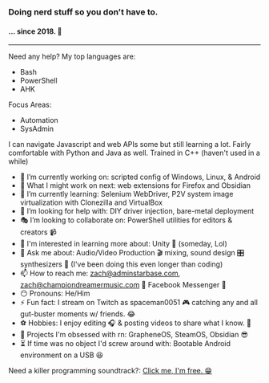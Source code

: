### Doing nerd stuff so you don't have to. 
#### ... since 2018. 🧐
---
Need any help? My top languages are:
  - Bash
  - PowerShell
  - AHK

Focus Areas:
  - Automation
  - SysAdmin

I can navigate Javascript and web APIs some but still learning a lot. Fairly comfortable with Python and Java as well. Trained in C++ (haven't used in a while)

- 🔭 I’m currently working on: scripted config of Windows, Linux, & Android
- 🔮 What I might work on next: web extensions for Firefox and Obsidian
- 🌱 I’m currently learning: Selenium WebDriver, P2V system image virtualization with Clonezilla and VirtualBox
- 🤔 I’m looking for help with: DIY driver injection, bare-metal deployment
- 🎭 I’m looking to collaborate on: PowerShell utilities for editors & creators 📹
- 🧠 I'm interested in learning more about: Unity 👾 (someday, Lol)
- 💬 Ask me about: Audio/Video Production 🎬 mixing, sound design 🎛 synthesizers 🎹 (I've been doing this even longer than coding)
- 📫 How to reach me: zach@adminstarbase.com, zach@championdreamermusic.com 📧 Facebook Messenger 📱
- 😶 Pronouns: He/Him
- ⚡ Fun fact: I stream on Twitch as spaceman0051 🎮 catching any and all gut-buster moments w/ friends. 😂
- ⚽ Hobbies: I enjoy editing 🎧 & posting videos to share what I know. 🎥
- 💚 Projects I'm obsessed with rn: GrapheneOS, SteamOS, Obsidian 😎
- ⏳ If time was no object I'd screw around with: Bootable Android environment on a USB 😆

Need a killer programming soundtrack?: [Click me, I'm free. 😁](https://open.spotify.com/playlist/4ayeUEcFxn6AkAEktLrfBW?si=ea21f57cfee84aab)
